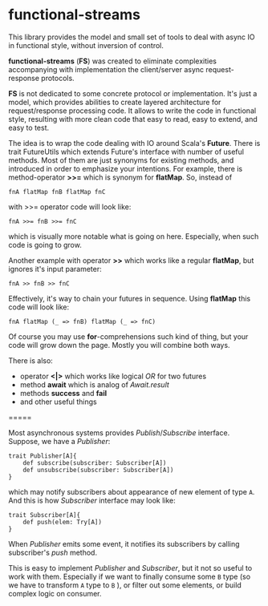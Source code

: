 # functional-streams

This library provides the model and small set of tools 
to deal with async IO in functional style, without inversion of control.

**functional-streams** (**FS**) was created to eliminate complexities accompanying
with implementation the client/server async request-response protocols.

**FS** is not dedicated to some concrete protocol or 
implementation. It's just a model, which provides abilities to create
layered architecture for request/response processing code. It allows
to write the code in functional style, resulting with more clean code 
that easy to read, easy to extend, and easy to test.

The idea is to wrap the code dealing with IO around Scala's **Future**.
There is trait FutureUtils which extends Future's interface with 
number of useful methods. Most of them are just synonyms for existing methods,
and introduced in order to emphasize your intentions. 
For example, there is method-operator **>>=** which is synonym for **flatMap**.
So, instead of

```
fnA flatMap fnB flatMap fnC
```

with >>= operator code will look like:

```
fnA >>= fnB >>= fnC
```

which is visually more notable what is going on here. Especially, when
such code is going to grow.

Another example with operator **>>** which works like a regular **flatMap**, 
but ignores it's input parameter:

```
fnA >> fnB >> fnC
```

Effectively, it's way to chain your futures in sequence. Using **flatMap** 
this code will look like:

```
fnA flatMap (_ => fnB) flatMap (_ => fnC)
```

Of course you may use **for**-comprehensions such kind of thing, but
your code will grow down the page. Mostly you will combine both ways.

There is also:
* operator **<|>** which works like logical *OR* for two futures
* method **await** which is analog of *Await.result*
* methods **success** and **fail**
* and other useful things




=====

Most asynchronous systems provides *Publish*/*Subscribe* interface.
Suppose, we have a *Publisher*:

```
trait Publisher[A]{
    def subscribe(subscriber: Subscriber[A])
    def unsubscribe(subscriber: Subscriber[A])
}
```

which may notify subscribers about appearance of new element of type `A`.
And this is how *Subscriber* interface may look like:

```
trait Subscriber[A]{
    def push(elem: Try[A])
}
```

When *Publisher* emits some event, it notifies its subscribers by calling
subscriber's *push* method.

This is easy to implement *Publisher* and *Subscriber*, but it not so useful
to work with them. Especially if we want to finally consume some `B` type 
(so we have to transform `A` type to `B` ), or filter out some elements, 
or build complex logic on consumer.

